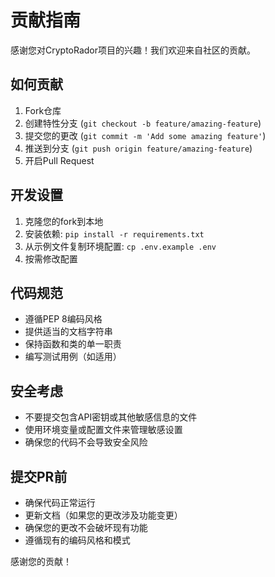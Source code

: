 # 贡献指南

感谢您对CryptoRador项目的兴趣！我们欢迎来自社区的贡献。

## 如何贡献

1. Fork仓库
2. 创建特性分支 (`git checkout -b feature/amazing-feature`)
3. 提交您的更改 (`git commit -m 'Add some amazing feature'`)
4. 推送到分支 (`git push origin feature/amazing-feature`)
5. 开启Pull Request

## 开发设置

1. 克隆您的fork到本地
2. 安装依赖: `pip install -r requirements.txt`
3. 从示例文件复制环境配置: `cp .env.example .env`
4. 按需修改配置

## 代码规范

- 遵循PEP 8编码风格
- 提供适当的文档字符串
- 保持函数和类的单一职责
- 编写测试用例（如适用）

## 安全考虑

- 不要提交包含API密钥或其他敏感信息的文件
- 使用环境变量或配置文件来管理敏感设置
- 确保您的代码不会导致安全风险

## 提交PR前

- 确保代码正常运行
- 更新文档（如果您的更改涉及功能变更）
- 确保您的更改不会破坏现有功能
- 遵循现有的编码风格和模式

感谢您的贡献！ 